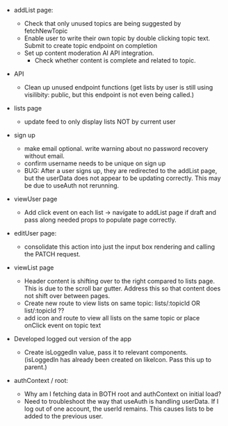 
- addList page:
    - Check that only unused topics are being suggested by fetchNewTopic
    - Enable user to write their own topic by double clicking topic text. Submit to create topic endpoint on completion
    - Set up content moderation AI API integration.
        - Check whether content is complete and related to topic. 

- API
    - Clean up unused endpoint functions (get lists by user is still using visilibity: public, but this endpoint is not even being called.)

- lists page
    - update feed to only display lists NOT by current user

- sign up
    - make email optional. write warning about no password recovery without email.
    - confirm username needs to be unique on sign up
    - BUG: After a user signs up, they are redirected to the addList page, but the userData does not appear to be updating correctly. This may be due to useAuth not rerunning. 

- viewUser page
    - Add click event on each list -> navigate to addList page if draft and pass along needed props to populate page correctly.

- editUser page:
    - consolidate this action into just the input box rendering and calling the PATCH request. 

- viewList page
    - Header content is shifting over to the right compared to lists page. This is due to the scroll bar gutter. Address this so that content does not shift over between pages.
    - Create new route to view lists on same topic: lists/:topicId OR list/:topicId ??
    - add icon and route to view all lists on the same topic or place onClick event on topic text


- Developed logged out version of the app
    - Create isLoggedIn value, pass it to relevant components. (isLoggedIn has already been created on likeIcon. Pass this up to parent.)


- authContext / root:
    - Why am I fetching data in BOTH root and authContext on initial load?
    - Need to troubleshoot the way that useAuth is handling userData. 
        If I log out of one account, the userId remains. This causes lists to be added to the previous user. 


